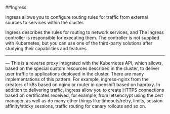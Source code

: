 ##Ingress

Ingress allows you to configure routing rules for traffic from external sources to services within the cluster.

Ingress describes the rules for routing to network services, and
The Ingress controller is responsible for executing them. The controller is not supplied with Kubernetes, but you can use one of the third-party solutions after studying their capabilities and features.

-----

— This is a reverse proxy integrated with the Kubernetes API, which allows, based on the special custom resources described in the cluster, to deliver user traffic to applications deployed in the cluster. There are many implementations of this pattern. For example, ingress-nginx from the creators of k8s based on nginx or router in openshift based on haproxy. In addition to delivering traffic, ingress allow you to create HTTPS connections based on certificates received, for example, from letsencrypt using the cert manager, as well as do many other things like timeouts/retry, limits, session affinity/sticky sessions, traffic routing for canary rollouts and so on.